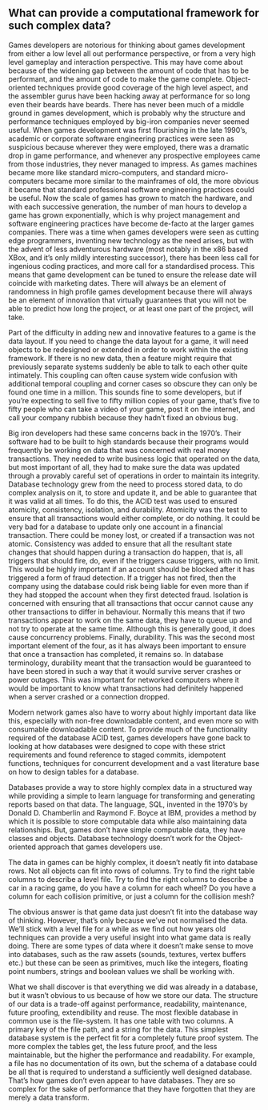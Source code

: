 What can provide a computational framework for such complex data?
-----------------------------------------------------------------

Games developers are notorious for thinking about games development from
either a low level all out performance perspective, or from a very high
level gameplay and interaction perspective. This may have come about
because of the widening gap between the amount of code that has to be
performant, and the amount of code to make the game complete.
Object-oriented techniques provide good coverage of the high level
aspect, and the assembler gurus have been hacking away at performance
for so long even their beards have beards. There has never been much of
a middle ground in games development, which is probably why the
structure and performance techniques employed by big-iron companies
never seemed useful. When games development was first flourishing in the
late 1990’s, academic or corporate software engineering practices were
seen as suspicious because wherever they were employed, there was a
dramatic drop in game performance, and whenever any prospective
employees came from those industries, they never managed to impress. As
games machines became more like standard micro-computers, and standard
micro-computers became more similar to the mainframes of old, the more
obvious it became that standard professional software engineering
practices could be useful. Now the scale of games has grown to match the
hardware, and with each successive generation, the number of man hours
to develop a game has grown exponentially, which is why project
management and software engineering practices have become de-facto at
the larger games companies. There was a time when games developers were
seen as cutting edge programmers, inventing new technology as the need
arises, but with the advent of less adventurous hardware (most notably
in the x86 based XBox, and it’s only mildly interesting successor),
there has been less call for ingenious coding practices, and more call
for a standardised process. This means that game development can be
tuned to ensure the release date will coincide with marketing dates.
There will always be an element of randomness in high profile games
development because there will always be an element of innovation that
virtually guarantees that you will not be able to predict how long the
project, or at least one part of the project, will take.

Part of the difficulty in adding new and innovative features to a game
is the data layout. If you need to change the data layout for a game, it
will need objects to be redesigned or extended in order to work within
the existing framework. If there is no new data, then a feature might
require that previously separate systems suddenly be able to talk to
each other quite intimately. This coupling can often cause system wide
confusion with additional temporal coupling and corner cases so obscure
they can only be found one time in a million. This sounds fine to some
developers, but if you’re expecting to sell five to fifty million copies
of your game, that’s five to fifty people who can take a video of your
game, post it on the internet, and call your company rubbish because
they hadn’t fixed an obvious bug.

Big iron developers had these same concerns back in the 1970’s. Their
software had to be built to high standards because their programs would
frequently be working on data that was concerned with real money
transactions. They needed to write business logic that operated on the
data, but most important of all, they had to make sure the data was
updated through a provably careful set of operations in order to
maintain its integrity. Database technology grew from the need to
process stored data, to do complex analysis on it, to store and update
it, and be able to guarantee that it was valid at all times. To do this,
the ACID test was used to ensured atomicity, consistency, isolation, and
durability. Atomicity was the test to ensure that all transactions would
either complete, or do nothing. It could be very bad for a database to
update only one account in a financial transaction. There could be money
lost, or created if a transaction was not atomic. Consistency was added
to ensure that all the resultant state changes that should happen during
a transaction do happen, that is, all triggers that should fire, do,
even if the triggers cause triggers, with no limit. This would be highly
important if an account should be blocked after it has triggered a form
of fraud detection. If a trigger has not fired, then the company using
the database could risk being liable for even more than if they had
stopped the account when they first detected fraud. Isolation is
concerned with ensuring that all transactions that occur cannot cause
any other transactions to differ in behaviour. Normally this means that
if two transactions appear to work on the same data, they have to queue
up and not try to operate at the same time. Although this is generally
good, it does cause concurrency problems. Finally, durability. This was
the second most important element of the four, as it has always been
important to ensure that once a transaction has completed, it remains
so. In database terminology, durability meant that the transaction would
be guaranteed to have been stored in such a way that it would survive
server crashes or power outages. This was important for networked
computers where it would be important to know what transactions had
definitely happened when a server crashed or a connection dropped.

Modern network games also have to worry about highly important data like
this, especially with non-free downloadable content, and even more so
with consumable downloadable content. To provide much of the
functionality required of the database ACID test, games developers have
gone back to looking at how databases were designed to cope with these
strict requirements and found reference to staged commits, idempotent
functions, techniques for concurrent development and a vast literature
base on how to design tables for a database.

Databases provide a way to store highly complex data in a structured way
while providing a simple to learn language for transforming and
generating reports based on that data. The language, SQL, invented in
the 1970’s by Donald D. Chamberlin and Raymond F. Boyce at IBM, provides
a method by which it is possible to store computable data while also
maintaining data relationships. But, games don’t have simple computable
data, they have classes and objects. Database technology doesn’t work
for the Object-oriented approach that games developers use.

The data in games can be highly complex, it doesn’t neatly fit into
database rows. Not all objects can fit into rows of columns. Try to find
the right table columns to describe a level file. Try to find the right
columns to describe a car in a racing game, do you have a column for
each wheel? Do you have a column for each collision primitive, or just a
column for the collision mesh?

The obvious answer is that game data just doesn’t fit into the database
way of thinking. However, that’s only because we’ve not normalised the
data. We’ll stick with a level file for a while as we find out how years
old techniques can provide a very useful insight into what game data is
really doing. There are some types of data where it doesn’t make sense
to move into databases, such as the raw assets (sounds, textures, vertex
buffers etc.) but these can be seen as primitives, much like the
integers, floating point numbers, strings and boolean values we shall be
working with.

What we shall discover is that everything we did was already in a
database, but it wasn’t obvious to us because of how we store our data.
The structure of our data is a trade-off against performance,
readability, maintenance, future proofing, extendibility and reuse. The
most flexible database in common use is the file-system. It has one
table with two columns. A primary key of the file path, and a string for
the data. This simplest database system is the perfect fit for a
completely future proof system. The more complex the tables get, the
less future proof, and the less maintainable, but the higher the
performance and readability. For example, a file has no documentation of
its own, but the schema of a database could be all that is required to
understand a sufficiently well designed database. That’s how games don’t
even appear to have databases. They are so complex for the sake of
performance that they have forgotten that they are merely a data
transform.
